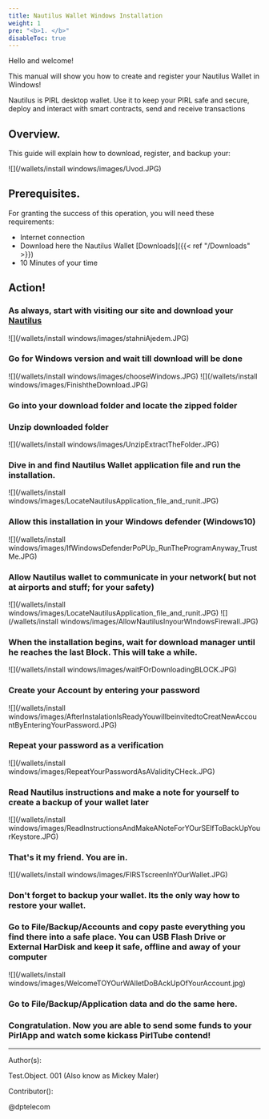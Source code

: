 ```yaml
---
title: Nautilus Wallet Windows Installation
weight: 1
pre: "<b>1. </b>"
disableToc: true
---
```




Hello and welcome!

This manual will show you how to create and register your Nautilus Wallet in Windows!


Nautilus is PIRL desktop wallet. Use it to keep your PIRL safe and secure, deploy and interact with smart contracts, send and receive transactions

## Overview.

This guide will explain how to download, register, and backup your:

![](/wallets/install windows/images/Uvod.JPG)

## Prerequisites.

For granting the success of this operation, you will need these requirements:

* Internet connection
* Download here the Nautilus Wallet [Downloads]({{< ref "/Downloads" >}})
* 10 Minutes of your time

## Action!

### As always, start with visiting our site and download your [Nautilus](https://pirl.io/en/nautilus-wallet/)
![](/wallets/install windows/images/stahniAjedem.JPG)
### Go for Windows version and wait till download will be done
![](/wallets/install windows/images/chooseWindows.JPG)
![](/wallets/install windows/images/FinishtheDownload.JPG)
### Go into your download folder and locate the zipped folder
### Unzip downloaded folder
![](/wallets/install windows/images/UnzipExtractTheFolder.JPG)
### Dive in and find Nautilus Wallet application file and run the installation.
![](/wallets/install windows/images/LocateNautilusApplication_file_and_runit.JPG)
### Allow this installation in your Windows defender (Windows10)
![](/wallets/install windows/images/IfWindowsDefenderPoPUp_RunTheProgramAnyway_TrustMe.JPG)
### Allow Nautilus wallet to communicate in your network( but not at airports and stuff;     for your safety)
![](/wallets/install windows/images/LocateNautilusApplication_file_and_runit.JPG)
![](/wallets/install windows/images/AllowNautilusInyourWIndowsFirewall.JPG)
### When the installation begins, wait for download manager until he reaches the last Block. This will take a while.
![](/wallets/install windows/images/waitFOrDownloadingBLOCK.JPG)
### Create your Account by entering your password
![](/wallets/install windows/images/AfterInstalationIsReadyYouwillbeinvitedtoCreatNewAccountByEnteringYourPassword.JPG)
### Repeat your password as a verification
![](/wallets/install windows/images/RepeatYourPasswordAsAValidityCHeck.JPG)
### Read Nautilus instructions and make a note for yourself to create a backup of your wallet later
![](/wallets/install windows/images/ReadInstructionsAndMakeANoteForYOurSElfToBackUpYourKeystore.JPG)
### That's it my friend. You are in.
![](/wallets/install windows/images/FIRSTscreenInYOurWallet.JPG)
### Don't forget to backup your wallet. Its the only way how to restore your wallet.
### Go to File/Backup/Accounts and copy paste everything you find there into a safe place. You can USB Flash Drive or External HarDisk and keep it safe, offline and away of your computer
![](/wallets/install windows/images/WelcomeTOYOurWAlletDoBAckUpOfYourAccount.jpg)
### Go to File/Backup/Application data and do the same here.
### Congratulation. Now you are able to send some funds to your PirlApp and watch some kickass PirlTube contend!



---

Author(s):

Test.Object. 001 (Also know as Mickey Maler)

Contributor():

@dptelecom
